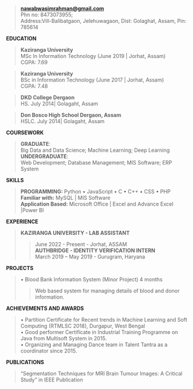 >**nawabwasimrahman@gmail.com** <br>
>Phn no: 8473073955;<br>
>Address:Vill-Balibatgaon, Jelehuwagaon, Dist: Golaghat, Assam, Pin: 785614

**EDUCATION**
>**Kaziranga University**<br>
      MSc In Information Technology (June 2019 | Jorhat, Assam) <br>
      CGPA: 7.69
      
  >**Kaziranga University**<br>
      BSc in Information Technology (June 2017 | Jorhat, Assam)<br>
      CGPA: 7.48<br>
      
  >**DKD College Dergaon**<br>
      HS. July 2014| Golagaht, Assam<br>
      
  >**Don Bosco High School Dergaon, Assam**<br>
      HSLC. July 2014| Golagaht, Assam<br>
      
**COURSEWORK**
>**GRADUATE**: <br>Big Data and Data Science; Machine Learning; Deep Learning <br>
 >**UNDERGRADUATE**:<br> Web Development; Database Management; MIS Software; ERP System <br>
      
**SKILLS**
   >**PROGRAMMING:** Python • JavaScript • C • C++ • CSS • PHP<br>
   >**Familiar with:** MySQL | MIS Software<br>
   >**Application Based:** Microsoft Office | Excel and Advance Excel |Power BI <br>

**EXPERIENCE**
>**KAZIRANGA UNIVERSITY - LAB ASSISTANT<br>**
 >>June 2022 - Present - Jorhat, ASSAM<br>
 >**AUTHBRIDGE - IDENTITY VERIFICATION INTERN<br>**
  >>March 2019 – May 2019 - Gurugram, Haryana<br>

**PROJECTS**
> • Blood Bank Information System (Minor Project) 4 months<br>
>>Web based system for managing details of blood and donor information.<br>
      
**ACHIEVEMENTS AND AWARDS**
> • Partition Certificate for Recent trends in Machine Learning and Soft Computing (RTMLSC 2018), Durgapur, West Bengal<br>
> • Good performer Certificate in Industrial Training Programme on Java from Multisoft System in 2015.<br>
• Organizing and Managing Dance team in Talent Tantra as a coordinator since 2015.<br>

**PUBLICATIONS**
> “Segmentation Techniques for MRI Brain Tumour Images: A Critical Study” in IEEE Publication <br>
